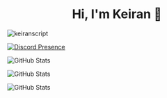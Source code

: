 <h1 align="center">Hi, I'm Keiran 👋</h1>

<p align="left"> <img src="https://komarev.com/ghpvc/?username=keiranscript&label=Profile%20views&color=0e75b6&style=flat" alt="keiranscript" /> </p>

[![Discord Presence](https://lanyard.cnrad.dev/api/1230319937155760131)](https://discord.com/users/1230319937155760131)

![GitHub Stats](https://github-readme-stats.vercel.app/api/top-langs/?username=KeiranScript&theme=tokyonight&show_icons=true&hide_border=true&layout=compact)

![GitHub Stats](https://github-readme-stats.vercel.app/api?username=KeiranScript&theme=tokyonight&show_icons=true&hide_border=true&count_private=true)

![GitHub Stats](https://github-readme-streak-stats.herokuapp.com/?user=KeiranScript&theme=tokyonight&hide_border=true)
